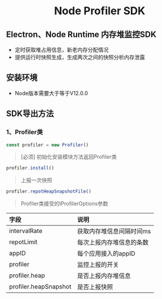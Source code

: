 <h1 align="center">Node Profiler SDK</h1>

## Electron、Node Runtime 内存堆监控SDK
- 定时获取堆占用信息，新老内存分配情况
- 提供运行时快照生成，生成两次之间的快照分析内存泄露

## 安装环境
- Node版本需要大于等于V12.0.0

## SDK导出方法

### 1、Profiler类

```JavaScript
const profiler = new Profiler()
```

> [必须] 初始化安装模块方法返回Profiler类

```JavaScript
profiler.install()
```

> 上报一次快照

```JavaScript
profiler.repotHeapSnapshotFile()
```


> Profiler类接受的IProfilerOptions参数

|  字段   | 说明  |
|  :----  | :----  |
| intervalRate  | 获取内存堆信息间隔时间ms |
| repotLimit  | 每次上报内存堆信息的条数 |
| appID	| 每个应用接入的appID |
| profiler | 监控上报的开关 |
| profiler.heap | 是否上报内存堆信息 |
| profiler.heapSnapshot | 是否上报快照 |

